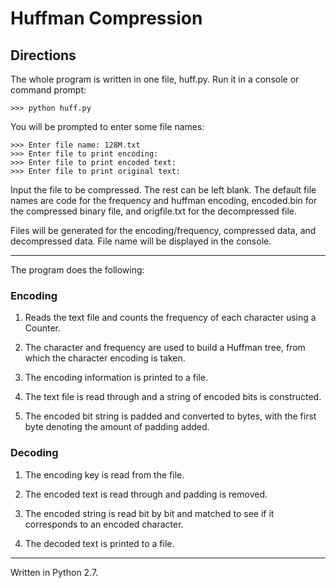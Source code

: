 # Huffman Compression

## Directions

The whole program is written in one file, huff.py. Run it in a console or command prompt:

    >>> python huff.py

You will be prompted to enter some file names:

    >>> Enter file name: 128M.txt
    >>> Enter file to print encoding:
    >>> Enter file to print encoded text:
    >>> Enter file to print original text:

Input the file to be compressed. The rest can be left blank. The default file names are code for the frequency and huffman encoding, encoded.bin for the compressed binary file, and origfile.txt for the decompressed file.

Files will be generated for the encoding/frequency, compressed data, and decompressed data. File name will be displayed in the console.

--------------------

The program does the following:

### Encoding

1. Reads the text file and counts the frequency of each character using a Counter.

2. The character and frequency are used to build a Huffman tree, from which the character encoding is taken.

3. The encoding information is printed to a file.

4. The text file is read through and a string of encoded bits is constructed.

5. The encoded bit string is padded and converted to bytes, with the first byte denoting the amount of padding added.

### Decoding

1. The encoding key is read from the file.

2. The encoded text is read through and padding is removed.

3. The encoded string is read bit by bit and matched to see if it corresponds to an encoded character.

4. The decoded text is printed to a file.

--------------------

Written in Python 2.7.